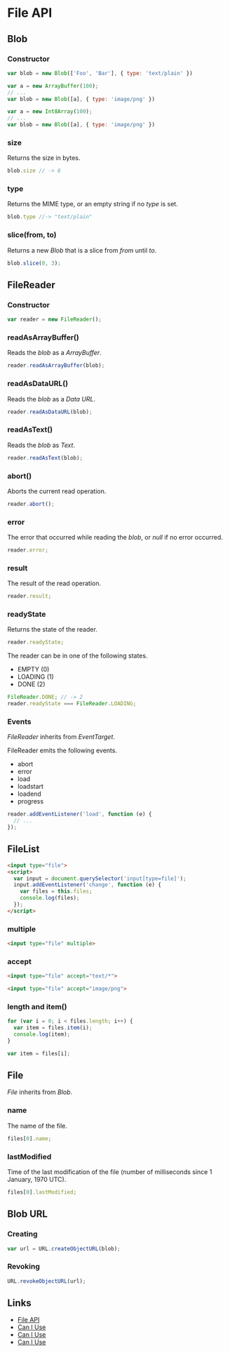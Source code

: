 # File API

## Blob

### Constructor

```javascript
var blob = new Blob(['Foo', 'Bar'], { type: 'text/plain' })
```

```javascript
var a = new ArrayBuffer(100);
// ...
var blob = new Blob([a], { type: 'image/png' })
```

```javascript
var a = new Int8Array(100);
// ...
var blob = new Blob([a], { type: 'image/png' })
```

### size

Returns the size in bytes.

```javascript
blob.size // -> 6
```

### type

Returns the MIME type, or an empty string if no _type_ is set.

```javascript
blob.type //-> "text/plain"
```

### slice(from, to)

Returns a new _Blob_ that is a slice from _from_ until _to_.

```javascript
blob.slice(0, 3);
```

## FileReader

### Constructor

```javascript
var reader = new FileReader();
```

### readAsArrayBuffer()

Reads the _blob_ as a _ArrayBuffer_.

```javascript
reader.readAsArrayBuffer(blob);
```

### readAsDataURL()

Reads the _blob_ as a _Data URL_.

```javascript
reader.readAsDataURL(blob);
```

### readAsText()

Reads the _blob_ as _Text_.

```javascript
reader.readAsText(blob);
```

### abort()

Aborts the current read operation.

```javascript
reader.abort();
```

### error

The error that occurred while reading the _blob_, or _null_ if no error occurred.

```javascript
reader.error;
```

### result

The result of the read operation.

```javascript
reader.result;
```

### readyState

Returns the state of the reader.


```javascript
reader.readyState;
```

The reader can be in one of the following states.

- EMPTY (0)
- LOADING (1)
- DONE (2)

```javascript
FileReader.DONE; // -> 2
reader.readyState === FileReader.LOADING;
```

### Events

_FileReader_ inherits from _EventTarget_.

FileReader emits the following events.

- abort
- error
- load
- loadstart
- loadend
- progress

```javascript
reader.addEventListener('load', function (e) {
  // ...
});
```

## FileList

```html
<input type="file">
<script>
  var input = document.querySelector('input[type=file]');
  input.addEventListener('change', function (e) {
  	var files = this.files;
    console.log(files);
  });
</script>
```

### multiple

```html
<input type="file" multiple>
```

### accept

```html
<input type="file" accept="text/*">
```

```html
<input type="file" accept="image/png">
```

### length and item()

```javascript
for (var i = 0; i < files.length; i++) {
  var item = files.item(i);
  console.log(item);
}
```

```javascript
var item = files[i];
```

## File

_File_ inherits from _Blob_.

### name

The name of the file.

```javascript
files[0].name;
```

### lastModified

Time of the last modification of the file (number of milliseconds since 1 January, 1970 UTC).

```javascript
files[0].lastModified;
```

## Blob URL

### Creating

```javascript
var url = URL.createObjectURL(blob);
```

### Revoking

```javascript
URL.revokeObjectURL(url);
```


## Links

- [File API](https://w3c.github.io/FileAPI/)
- [Can I Use](http://caniuse.com/#feat=filereader)
- [Can I Use](http://caniuse.com/#feat=blobbuilder)
- [Can I Use](http://caniuse.com/#feat=bloburls)
